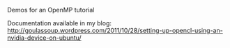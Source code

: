 Demos for an OpenMP tutorial

Documentation available in my blog:
http://goulassoup.wordpress.com/2011/10/28/setting-up-opencl-using-an-nvidia-device-on-ubuntu/